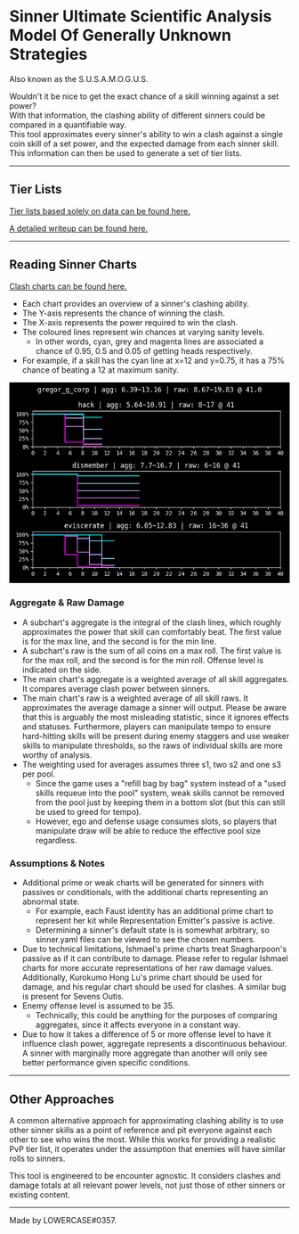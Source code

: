 # Sinner Ultimate Scientific Analysis Model Of Generally Unknown Strategies

Also known as the S.U.S.A.M.O.G.U.S.

Wouldn't it be nice to get the exact chance of a skill winning against a set power?  
With that information, the clashing ability of different sinners could be compared in a quantifiable way.  
This tool approximates every sinner's ability to win a clash against a single coin skill of a set power, and the expected damage from each sinner skill.
This information can then be used to generate a set of tier lists.

---

## Tier Lists

[Tier lists based solely on data can be found here.](tier_lists/)

[A detailed writeup can be found here.](https://null-machine.github.io/limbus-company-roll-analyzer/)

---

## Reading Sinner Charts

[Clash charts can be found here.](charts/)

- Each chart provides an overview of a sinner's clashing ability.
- The Y-axis represents the chance of winning the clash.
- The X-axis represents the power required to win the clash.
- The coloured lines represent win chances at varying sanity levels.
	- In other words, cyan, grey and magenta lines are associated a chance of 0.95, 0.5 and 0.05 of getting heads respectively.
- For example, if a skill has the cyan line at x=12 and y=0.75, it has a 75% chance of beating a 12 at maximum sanity.

![G Corp Gregor's Chart](charts/gregor_g_corp.png)

### Aggregate & Raw Damage

- A subchart's aggregate is the integral of the clash lines, which roughly approximates the power that skill can comfortably beat. The first value is for the max line, and the second is for the min line.
- A subchart's raw is the sum of all coins on a max roll. The first value is for the max roll, and the second is for the min roll. Offense level is indicated on the side.
- The main chart's aggregate is a weighted average of all skill aggregates. It compares average clash power between sinners.
- The main chart's raw is a weighted average of all skill raws. It approximates the average damage a sinner will output. Please be aware that this is arguably the most misleading statistic, since it ignores effects and statuses. Furthermore, players can manipulate tempo to ensure hard-hitting skills will be present during enemy staggers and use weaker skills to manipulate thresholds, so the raws of individual skills are more worthy of analysis.
- The weighting used for averages assumes three s1, two s2 and one s3 per pool.
	- Since the game uses a "refill bag by bag" system instead of a "used skills requeue into the pool" system, weak skills cannot be removed from the pool just by keeping them in a bottom slot (but this can still be used to greed for tempo).
	- However, ego and defense usage consumes slots, so players that manipulate draw will be able to reduce the effective pool size regardless.

### Assumptions & Notes

- Additional prime or weak charts will be generated for sinners with passives or conditionals, with the additional charts representing an abnormal state.
	- For example, each Faust identity has an additional prime chart to represent her kit while Representation Emitter's passive is active.
	- Determining a sinner's default state is is somewhat arbitrary, so sinner.yaml files can be viewed to see the chosen numbers.
- Due to technical limitations, Ishmael's prime charts treat Snagharpoon's passive as if it can contribute to damage. Please refer to regular Ishmael charts for more accurate representations of her raw damage values. Additionally, Kurokumo Hong Lu's prime chart should be used for damage, and his regular chart should be used for clashes. A similar bug is present for Sevens Outis.
- Enemy offense level is assumed to be 35.
	- Technically, this could be anything for the purposes of comparing aggregates, since it affects everyone in a constant way.
- Due to how it takes a difference of 5 or more offense level to have it influence clash power, aggregate represents a discontinuous behaviour. A sinner with marginally more aggregate than another will only see better performance given specific conditions.

---

## Other Approaches

A common alternative approach for approximating clashing ability is to use other sinner skills as a point of reference and pit everyone against each other to see who wins the most. While this works for providing a realistic PvP tier list, it operates under the assumption that enemies will have similar rolls to sinners.

This tool is engineered to be encounter agnostic. It considers clashes and damage totals at all relevant power levels, not just those of other sinners or existing content.

---

Made by LOWERCASE#0357.
